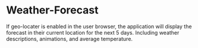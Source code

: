 # Weather-Forecast
If geo-locater is enabled in the user browser, the application will display the forecast in their current location for the next 5 days. Including weather descriptions, animations, and average temperature. 
